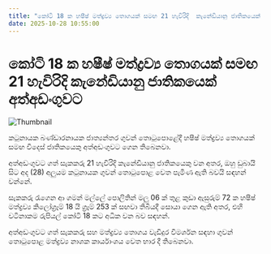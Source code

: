 ```yaml
---
title: "කෝටි 18 ක හෂීෂ් මත්ද්‍රව්‍ය තොගයක් සමඟ 21 හැවිරිදි  කැනේඩියානු ජාතිකයෙක් අත්අඩංගුවට"
date: 2025-10-28 10:55:00
---
```


# කෝටි 18 ක හෂීෂ් මත්ද්‍රව්‍ය තොගයක් සමඟ 21 හැවිරිදි  කැනේඩියානු ජාතිකයෙක් අත්අඩංගුවට

![Thumbnail](https://helakuru.sgp1.cdn.digitaloceanspaces.com/esana/images/lib/hashis-km.jpg)

කටුනායක බණ්ඩාරනායක ජාත්‍යන්තර ගුවන් තොටුපොළේදී හෂීෂ් මත්ද්‍රව්‍ය තොගයක් සමඟ විදෙස් ජාතිකයෙකු අත්අඩංගුවට ගෙන තිබෙනවා.

අත්අඩංගුවට ගත් සැකකරු 21 හැවිරිදි කැනේඩියානු ජාතිකයෙකු වන අතර, ඔහු ඩුබායි සිට අද (28) අලුයම කටුනායක ගුවන් තොටුපොළ වෙත පැමිණ ඇති බවයි සඳහන් වන්නේ.

සැකකරු රැගෙන ආ ගමන් මල්ලේ පොලිතින් මලු 06 ක් තුළ කුඩා ඇසුරුම් 72 ක හෂීෂ් මත්ද්‍රව්‍ය කිලෝග්‍රෑම් 18 යි ග්‍රෑම් 253 ක් සඟවා තිබියදී සොයා ගෙන ඇති අතර, එහි වටිනාකම රුපියල් කෝටි 18 කට අධික වන බව සඳහන්.

අත්අඩංගුවට ගත් සැකකරු සහ මත්ද්‍රව්‍ය තොගය වැඩිදුර විමර්ශන සඳහා ගුවන් තොටුපොළ මත්ද්‍රව්‍ය නාශක කාර්යාංශය වෙත භාර දී තිබෙනවා.

